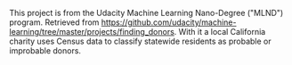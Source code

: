 This project is from the Udacity Machine Learning Nano-Degree ("MLND") program.   Retrieved from https://github.com/udacity/machine-learning/tree/master/projects/finding_donors.  With it a local California charity uses Census data to classify statewide residents as probable or improbable donors.
